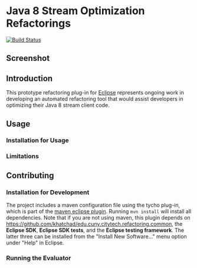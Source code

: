 # Java 8 Stream Optimization Refactorings
[![Build Status](https://travis-ci.com/khatchadourian-lab/Java-8-Stream-Refactoring.svg?token=ysqq4ZuxzD688KNytWSA&branch=master)](https://travis-ci.com/khatchadourian-lab/Java-8-Stream-Refactoring)

## Screenshot

## Introduction

This prototype refactoring plug-in for [Eclipse](http://eclipse.org) represents ongoing work in developing an automated refactoring tool that would assist developers in optimizing their Java 8 stream client code.

## Usage

### Installation for Usage

### Limitations

## Contributing

### Installation for Development

The project includes a maven configuration file using the tycho plug-in, which is part of the [maven eclipse plugin](http://www.eclipse.org/m2e/). Running `mvn install` will install all dependencies. Note that if you are not using maven, this plugin depends on https://github.com/khatchad/edu.cuny.citytech.refactoring.common, the **Eclipse SDK**, **Eclipse SDK tests**, and the **Eclipse testing framework**. The latter three can be installed from the "Install New Software..." menu option under "Help" in Eclipse.

### Running the Evaluator
